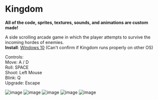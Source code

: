 # Kingdom
<b>All of the code, sprites, textures, sounds, and animations are custom made!</b><br>

A side scrolling arcade game in which the player attempts to survive the incoming hordes of enemies.<br>
<b>Install</b>: [Windows 10](https://drive.google.com/drive/folders/1hyC3Yei92fugtJgrl-SnNablw6UshiIm?usp=sharing) (Can't confirm if Kingdom runs properly on other OS)

Controls: <br>
Move: A / D <br>
Roll: SPACE <br>
Shoot: Left Mouse <br>
Blink: Q <br>
Upgrade: Escape <br>

![image](https://github.com/jbounds101/jbounds101/assets/70382763/2da3b8d2-dfa3-4ef9-a0a6-4edfc61545d5)
![image](https://user-images.githubusercontent.com/70382763/120469765-cbed1d80-c370-11eb-8345-a36e0cac27e3.png)
![image](https://user-images.githubusercontent.com/70382763/120467732-74e64900-c36e-11eb-8d26-0c44e3dedd00.png)
![image](https://user-images.githubusercontent.com/70382763/120469815-d9a2a300-c370-11eb-805b-5b7d2d059050.png)
![image](https://user-images.githubusercontent.com/70382763/120470232-5170cd80-c371-11eb-9bdb-cdd93d0eff73.png)
